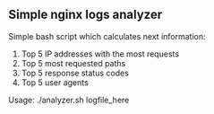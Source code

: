 Simple nginx logs analyzer
------------------------------

Simple bash script which calculates next information: 
1. Top 5 IP addresses with the most requests
2. Top 5 most requested paths
3. Top 5 response status codes
4. Top 5 user agents


Usage:
./analyzer.sh logfile_here